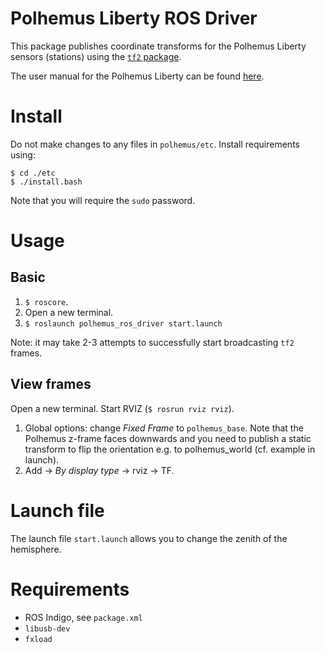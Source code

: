 # Polhemus Liberty ROS Driver

This package publishes coordinate transforms for the Polhemus Liberty sensors (stations) using the [`tf2` package](http://wiki.ros.org/tf2).

The user manual for the Polhemus Liberty can be found [here](http://polhemus.com/_assets/img/LIBERTY_User_Manual_URM03PH156-H.pdf).

# Install 

Do not make changes to any files in `polhemus/etc`. Install requirements using:

```
$ cd ./etc
$ ./install.bash
```

Note that you will require the `sudo` password. 

# Usage

## Basic

1. `$ roscore`.
2. Open a new terminal.
3. `$ roslaunch polhemus_ros_driver start.launch`

Note: it may take 2-3 attempts to successfully start broadcasting `tf2` frames.

## View frames

Open a new terminal. Start RVIZ (`$ rosrun rviz rviz`).

1. Global options: change *Fixed Frame* to `polhemus_base`. Note that the Polhemus z-frame faces downwards and you need to publish a static transform to flip the orientation e.g. to polhemus_world (cf. example in launch).
2. Add -> *By display type* -> rviz -> TF.

# Launch file

The launch file `start.launch` allows you to change the zenith of the hemisphere.

# Requirements

* ROS Indigo, see `package.xml`
* `libusb-dev`
* `fxload`
